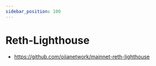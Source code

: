 ```yaml
---
sidebar_position: 100
---
```


# Reth-Lighthouse

- https://github.com/oiianetwork/mainnet-reth-lighthouse

